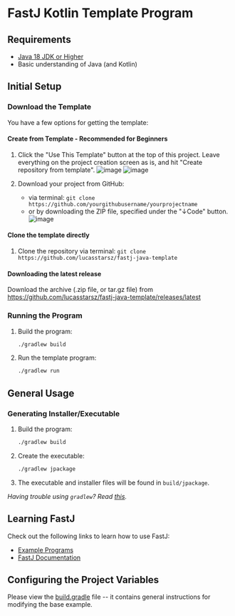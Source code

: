 # FastJ Kotlin Template Program

## Requirements

- [Java 18 JDK or Higher][jdk-link]
- Basic understanding of Java (and Kotlin)

## Initial Setup

### Download the Template

You have a few options for getting the template:

#### Create from Template - Recommended for Beginners

1. Click the "Use This Template" button at the top of this project. Leave everything on the project creation screen as
   is, and hit "Create repository from template".
   ![image](https://user-images.githubusercontent.com/64715411/125542737-6eb23326-d07a-4a28-89af-dcacb4f01cac.png)
   ![image](https://user-images.githubusercontent.com/64715411/125543010-b960404a-ad40-431c-ab31-c097f52574bb.png)

2. Download your project from GitHub:
   - via terminal: `git clone https://github.com/yourgithubusername/yourprojectname`
   - or by downloading the ZIP file, specified under the "↓Code" button.
     ![image](https://user-images.githubusercontent.com/64715411/125545310-c62610da-1eb5-4e80-86b3-352b1ea16612.png)

#### Clone the template directly

1. Clone the repository via terminal: `git clone https://github.com/lucasstarsz/fastj-java-template`

#### Downloading the latest release

Download the archive (.zip file, or tar.gz file) from https://github.com/lucasstarsz/fastj-java-template/releases/latest

### Running the Program

1. Build the program:
    ```bash
    ./gradlew build
    ```
2. Run the template program:
    ```bash
    ./gradlew run
    ```

## General Usage

### Generating Installer/Executable

1. Build the program:
    ```bash
    ./gradlew build
    ```
2. Create the executable:
    ```bash
   ./gradlew jpackage 
   ```
3. The executable and installer files will be found in `build/jpackage`.

_Having trouble using `gradlew`? Read [this][Terminals Are Different]._

## Learning FastJ

Check out the following links to learn how to use FastJ:

- [Example Programs][example-programs-readme-link]
- [FastJ Documentation][documentation-link]

## Configuring the Project Variables

Please view the [build.gradle](build.gradle.kts) file -- it contains general instructions for modifying the base 
example.


[jdk-link]: https://adoptium.net/temurin/releases?version=18 "Java JDK Download"

[Terminals Are Different]: https://gist.github.com/lucasstarsz/9bbc306f8655b916367d557043e498ad "Terminals Access Files Differently"

[example-programs-readme-link]: https://github.com/fastjengine/FastJ/tree/1.7.0-SNAPSHOT-1/examples "FastJ Examples"

[documentation-link]: https://javadoc.io/doc/io.github.lucasstarsz.fastj/fastj-library/1.7.0-SNAPSHOT-1 "FastJ API Documentation"
